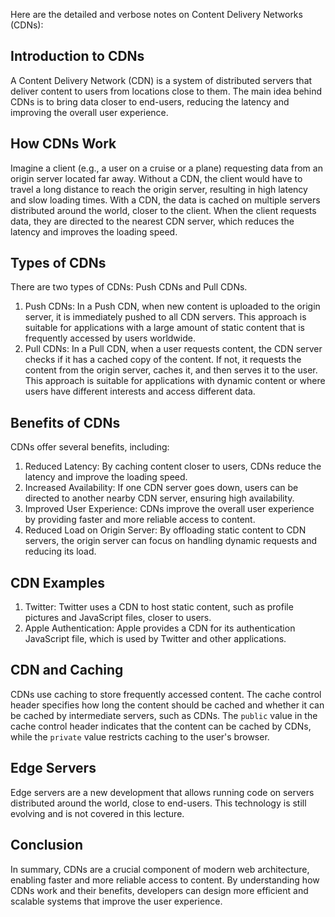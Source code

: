 Here are the detailed and verbose notes on Content Delivery Networks (CDNs):

## Introduction to CDNs

A Content Delivery Network (CDN) is a system of distributed servers that deliver content to users from locations close to them. The main idea behind CDNs is to bring data closer to end-users, reducing the latency and improving the overall user experience.

## How CDNs Work

Imagine a client (e.g., a user on a cruise or a plane) requesting data from an origin server located far away. Without a CDN, the client would have to travel a long distance to reach the origin server, resulting in high latency and slow loading times. With a CDN, the data is cached on multiple servers distributed around the world, closer to the client. When the client requests data, they are directed to the nearest CDN server, which reduces the latency and improves the loading speed.

## Types of CDNs

There are two types of CDNs: Push CDNs and Pull CDNs.

1. Push CDNs: In a Push CDN, when new content is uploaded to the origin server, it is immediately pushed to all CDN servers. This approach is suitable for applications with a large amount of static content that is frequently accessed by users worldwide.
2. Pull CDNs: In a Pull CDN, when a user requests content, the CDN server checks if it has a cached copy of the content. If not, it requests the content from the origin server, caches it, and then serves it to the user. This approach is suitable for applications with dynamic content or where users have different interests and access different data.

## Benefits of CDNs

CDNs offer several benefits, including:

1. Reduced Latency: By caching content closer to users, CDNs reduce the latency and improve the loading speed.
2. Increased Availability: If one CDN server goes down, users can be directed to another nearby CDN server, ensuring high availability.
3. Improved User Experience: CDNs improve the overall user experience by providing faster and more reliable access to content.
4. Reduced Load on Origin Server: By offloading static content to CDN servers, the origin server can focus on handling dynamic requests and reducing its load.

## CDN Examples

1. Twitter: Twitter uses a CDN to host static content, such as profile pictures and JavaScript files, closer to users.
2. Apple Authentication: Apple provides a CDN for its authentication JavaScript file, which is used by Twitter and other applications.

## CDN and Caching

CDNs use caching to store frequently accessed content. The cache control header specifies how long the content should be cached and whether it can be cached by intermediate servers, such as CDNs. The `public` value in the cache control header indicates that the content can be cached by CDNs, while the `private` value restricts caching to the user's browser.

## Edge Servers

Edge servers are a new development that allows running code on servers distributed around the world, close to end-users. This technology is still evolving and is not covered in this lecture.

## Conclusion

In summary, CDNs are a crucial component of modern web architecture, enabling faster and more reliable access to content. By understanding how CDNs work and their benefits, developers can design more efficient and scalable systems that improve the user experience.
